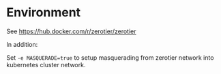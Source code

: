 # Environment

See https://hub.docker.com/r/zerotier/zerotier

In addition:

Set `-e MASQUERADE=true` to setup masquerading from zerotier network into kubernetes cluster network.
